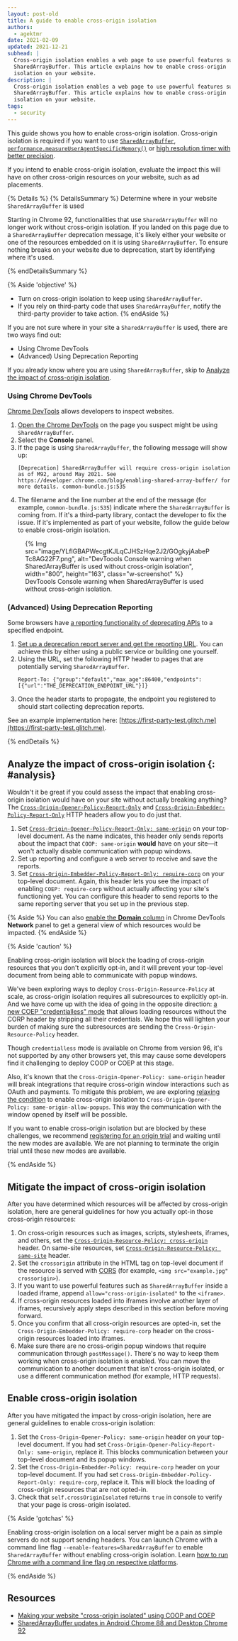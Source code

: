 ```yaml
---
layout: post-old
title: A guide to enable cross-origin isolation
authors:
  - agektmr
date: 2021-02-09
updated: 2021-12-21
subhead: |
  Cross-origin isolation enables a web page to use powerful features such as
  SharedArrayBuffer. This article explains how to enable cross-origin
  isolation on your website.
description: |
  Cross-origin isolation enables a web page to use powerful features such as
  SharedArrayBuffer. This article explains how to enable cross-origin
  isolation on your website.
tags:
  - security
---
```


This guide shows you how to enable cross-origin isolation. Cross-origin
isolation is required if you want to use
[`SharedArrayBuffer`](https://developer.mozilla.org/docs/Web/JavaScript/Reference/Global_Objects/SharedArrayBuffer),
[`performance.measureUserAgentSpecificMemory()`](/monitor-total-page-memory-usage/)
or [high resolution timer with better
precision](https://developer.chrome.com/blog/cross-origin-isolated-hr-timers/).

If you intend to enable cross-origin isolation, evaluate the impact this will
have on other cross-origin resources on your website, such as ad placements.

{% Details %}
{% DetailsSummary %}
Determine where in your website `SharedArrayBuffer` is used

Starting in Chrome 92, functionalities that use `SharedArrayBuffer` will no longer
work without cross-origin isolation. If you landed on this page due to a
`SharedArrayBuffer` deprecation message, it's likely either your website or one of
the resources embedded on it is using `SharedArrayBuffer`. To ensure nothing breaks
on your website due to deprecation, start by identifying where it's used.

{% endDetailsSummary %}

{% Aside 'objective' %}
* Turn on cross-origin isolation to keep using `SharedArrayBuffer`.
* If you rely on third-party code that uses `SharedArrayBuffer`, notify the third-party
  provider to take action.
{% endAside %}

If you are not sure where in your site a `SharedArrayBuffer` is used, there are
two ways find out:

* Using Chrome DevTools
* (Advanced) Using Deprecation Reporting

If you already know where you are using `SharedArrayBuffer`, skip to
[Analyze the impact of cross-origin isolation](#analysis).

### Using Chrome DevTools

[Chrome DevTools](https://developers.google.com/web/tools/chrome-devtools/open)
allows developers to inspect websites.

1. [Open the Chrome
   DevTools](https://developers.google.com/web/tools/chrome-devtools/open) on
   the page you suspect might be using `SharedArrayBuffer`.
2. Select the **Console** panel.
3. If the page is using `SharedArrayBuffer`, the following message will show up:
      ```text
      [Deprecation] SharedArrayBuffer will require cross-origin isolation as of M92, around May 2021. See https://developer.chrome.com/blog/enabling-shared-array-buffer/ for more details. common-bundle.js:535
      ```
4. The filename and the line number at the end of the message (for example, `common-bundle.js:535`)
   indicate where the `SharedArrayBuffer` is coming from. If it's a third-party library,
   contact the developer to fix the issue. If it's implemented as part of your website, follow
   the guide below to enable cross-origin isolation.

<figure class="w-figure">
{% Img src="image/YLflGBAPWecgtKJLqCJHSzHqe2J2/GOgkyjAabePTc8AG22F7.png", alt="DevToools Console warning when SharedArrayBuffer is used without cross-origin isolation", width="800", height="163", class="w-screenshot" %}
   <figcaption>
      DevToools Console warning when SharedArrayBuffer is used without cross-origin isolation.
   </figcaption>
</figure>

### (Advanced) Using Deprecation Reporting

Some browsers have [a reporting functionality of deprecating
APIs](https://wicg.github.io/deprecation-reporting/) to a specified endpoint.

1. [Set up a deprecation report server and get the reporting
   URL](/coop-coep/#set-up-reporting-endpoint). You can achieve this by either
   using a public service or building one yourself.
2. Using the URL, set the following HTTP header to pages that are potentially
   serving `SharedArrayBuffer`.
      ```http
      Report-To: {"group":"default","max_age":86400,"endpoints":[{"url":"THE_DEPRECATION_ENDPOINT_URL"}]}
      ```
3. Once the header starts to propagate, the endpoint you registered to should
   start collecting deprecation reports.

See an example implementation here:
[https://first-party-test.glitch.me](https://first-party-test.glitch.me).

{% endDetails %}

## Analyze the impact of cross-origin isolation  {: #analysis}

Wouldn't it be great if you could assess the impact that enabling cross-origin
isolation would have on your site without actually breaking anything? The
[`Cross-Origin-Opener-Policy-Report-Only`](https://developer.mozilla.org/docs/Web/HTTP/Headers/Cross-Origin-Opener-Policy) and
[`Cross-Origin-Embedder-Policy-Report-Only`](https://developer.mozilla.org/docs/Web/HTTP/Headers/Cross-Origin-Embedder-Policy)
HTTP headers allow you to do just that.

1. Set [`Cross-Origin-Opener-Policy-Report-Only:
   same-origin`](/coop-coep/#1.-set-the-cross-origin-opener-policy:-same-origin-header-on-the-top-level-document)
   on your top-level document. As the name indicates, this header only sends
   reports about the impact that `COOP: same-origin` **would** have on your
   site—it won't actually disable communication with popup windows.
2. Set up reporting and configure a web server to receive and save the reports.
3. Set [`Cross-Origin-Embedder-Policy-Report-Only:
   require-corp`](/coop-coep/#3.-use-the-coep-report-only-http-header-to-assess-embedded-resources)
   on your top-level document. Again, this header lets you see the impact of
   enabling `COEP: require-corp` without actually affecting your site's
   functioning yet. You can configure this header to send reports to the same
   reporting server that you set up in the previous step.

{% Aside %}
You can also [enable the **Domain**
column](https://developers.google.com/web/tools/chrome-devtools/network#information)
in Chrome DevTools **Network** panel to get a general view of which resources
would be impacted.
{% endAside %}

{% Aside 'caution' %}

Enabling cross-origin isolation will block the loading of cross-origin resources
that you don't explicitly opt-in, and it will prevent your top-level document
from being able to communicate with popup windows.

We've been exploring ways to deploy `Cross-Origin-Resource-Policy` at scale, as
cross-origin isolation requires all subresources to explicitly opt-in. And we
have come up with the idea of going in the opposite direction: [a new COEP
"credentialless"
mode](https://developer.chrome.com/blog/coep-credentialless-origin-trial/) that
allows loading resources without the CORP header by stripping all their
credentials. We hope this will lighten your burden of making sure the
subresources are sending the `Cross-Origin-Resource-Policy` header.

Though `credentialless` mode is available on Chrome from version 96, it's not
supported by any other browsers yet, this may cause some developers find it
challenging to deploy COOP or COEP at this stage.

Also, it's known that the `Cross-Origin-Opener-Policy: same-origin` header will
break integrations that require cross-origin window interactions such as OAuth
and payments. To mitigate this problem, we are exploring [relaxing the
condition](https://github.com/whatwg/html/issues/6364) to enable cross-origin
isolation to `Cross-Origin-Opener-Policy: same-origin-allow-popups`. This way
the communication with the window opened by itself will be possible.

If you want to enable cross-origin isolation but are blocked by these
challenges, we recommend [registering for an origin
trial](https://developer.chrome.com/blog/enabling-shared-array-buffer/#origin-trial)
and waiting until the new modes are available. We are not planning to terminate
the origin trial until these new modes are available.

{% endAside %}

## Mitigate the impact of cross-origin isolation

After you have determined which resources will be affected by cross-origin
isolation, here are general guidelines for how you actually opt-in those
cross-origin resources:

1. On cross-origin resources such as images, scripts, stylesheets, iframes, and
   others, set the [`Cross-Origin-Resource-Policy:
   cross-origin`](https://resourcepolicy.fyi/#cross-origin) header. On same-site
   resources, set [`Cross-Origin-Resource-Policy:
   same-site`](https://resourcepolicy.fyi/#same-origin) header.
2. Set the `crossorigin` attribute in the HTML tag on top-level document if the
   resource is served with [CORS](/cross-origin-resource-sharing/) (for example,
   `<img src="example.jpg" crossorigin>`).
4. If you want to use powerful features such as `SharedArrayBuffer` inside a
   loaded iframe, append `allow="cross-origin-isolated"` to the `<iframe>`.
4. If cross-origin resources loaded into iframes involve another layer of
   iframes, recursively apply steps described in this section before moving
   forward.
5. Once you confirm that all cross-origin resources are opted-in, set the
   `Cross-Origin-Embedder-Policy: require-corp` header on the cross-origin
   resources loaded into iframes.
6. Make sure there are no cross-origin popup windows that require communication
   through `postMessage()`. There's no way to keep them working when
   cross-origin isolation is enabled. You can move the communication to another
   document that isn't cross-origin isolated, or use a different communication
   method (for example, HTTP requests).

## Enable cross-origin isolation

After you have mitigated the impact by cross-origin isolation, here are general
guidelines to enable cross-origin isolation:

1. Set the `Cross-Origin-Opener-Policy: same-origin` header on your top-level
   document. If you had set `Cross-Origin-Opener-Policy-Report-Only:
   same-origin`, replace it. This blocks communication between your top-level
   document and its popup windows.
2. Set the `Cross-Origin-Embedder-Policy: require-corp` header on your top-level
   document. If you had set `Cross-Origin-Embedder-Policy-Report-Only:
   require-corp`, replace it. This will block the loading of cross-origin
   resources that are not opted-in.
3. Check that `self.crossOriginIsolated` returns `true` in console to verify
   that your page is cross-origin isolated.

{% Aside 'gotchas' %}

Enabling cross-origin isolation on a local server might be a pain as simple
servers do not support sending headers. You can launch Chrome with a command
line flag `--enable-features=SharedArrayBuffer` to enable `SharedArrayBuffer`
without enabling cross-origin isolation. Learn [how to run Chrome with a command
line flag on respective
platforms](https://www.chromium.org/developers/how-tos/run-chromium-with-flags).

{% endAside %}

## Resources

* [Making your website "cross-origin isolated" using COOP and COEP](/coop-coep/)
* [SharedArrayBuffer updates in Android Chrome 88 and Desktop Chrome
  92](https://developer.chrome.com/blog/enabling-shared-array-buffer/)
